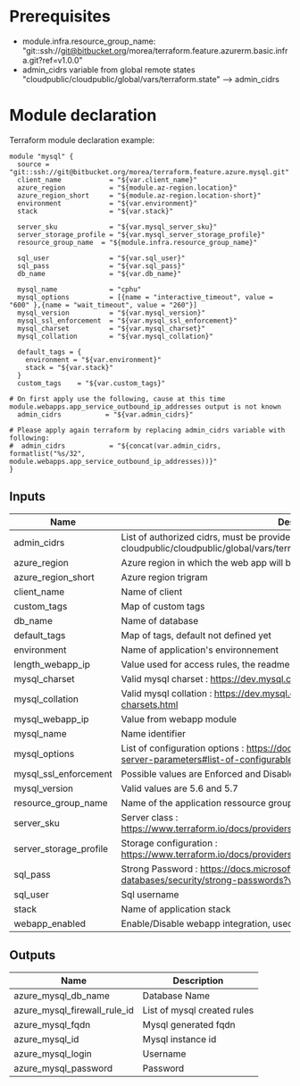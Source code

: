 # Prerequisites
* module.infra.resource_group_name: "git::ssh://git@bitbucket.org/morea/terraform.feature.azurerm.basic.infra.git?ref=v1.0.0" 
* admin_cidrs variable from global remote states "cloudpublic/cloudpublic/global/vars/terraform.state" --> admin_cidrs


# Module declaration

Terraform module declaration example:

```
module "mysql" {
  source = "git::ssh://git@bitbucket.org/morea/terraform.feature.azure.mysql.git"
  client_name            = "${var.client_name}"
  azure_region           = "${module.az-region.location}"
  azure_region_short     = "${module.az-region.location-short}"
  environment            = "${var.environment}"
  stack                  = "${var.stack}"

  server_sku             = "${var.mysql_server_sku}"
  server_storage_profile = "${var.mysql_server_storage_profile}"
  resource_group_name  = "${module.infra.resource_group_name}"

  sql_user               = "${var.sql_user}"
  sql_pass               = "${var.sql_pass}"
  db_name                = "${var.db_name}"

  mysql_name             = "cphu"
  mysql_options          = [{name = "interactive_timeout", value = "600" },{name = "wait_timeout", value = "260"}]
  mysql_version          = "${var.mysql_version}"
  mysql_ssl_enforcement  = "${var.mysql_ssl_enforcement}"
  mysql_charset          = "${var.mysql_charset}"
  mysql_collation        = "${var.mysql_collation}"

  default_tags = {
    environment = "${var.environment}"
    stack = "${var.stack}"
  }
  custom_tags    = "${var.custom_tags}"

# On first apply use the following, cause at this time module.webapps.app_service_outbound_ip_addresses output is not known
  admin_cidrs           = "${var.admin_cidrs}"

# Please apply again terraform by replacing admin_cidrs variable with following:
#  admin_cidrs           = "${concat(var.admin_cidrs, formatlist("%s/32", module.webapps.app_service_outbound_ip_addresses))}"
}

```

## Inputs

| Name | Description | Type | Default | Required |
|------|-------------|:----:|:-----:|:-----:|
| admin_cidrs | List of authorized cidrs, must be provided using remote states cloudpublic/cloudpublic/global/vars/terraform.state --> admin_cidrs | list | - | yes |
| azure_region | Azure region in which the web app will be hosted | string | - | yes |
| azure_region_short | Azure region trigram | string | - | yes |
| client_name | Name of client | string | - | yes |
| custom_tags | Map of custom tags | map | - | yes |
| db_name | Name of database | string | - | yes |
| default_tags | Map of tags, default not defined yet | map | `<map>` | no |
| environment | Name of application's environnement | string | - | yes |
| length_webapp_ip | Value used for access rules, the readme scenario must be followed | string | `0` | no |
| mysql_charset | Valid mysql charset : https://dev.mysql.com/doc/refman/5.7/en/charset-charsets.html | string | `utf8` | no |
| mysql_collation | Valid mysql collation : https://dev.mysql.com/doc/refman/5.7/en/charset-charsets.html | string | `utf8_general_ci` | no |
| mysql_webapp_ip | Value from webapp module | list | `<list>` | no |
| mysql_name | Name identifier | string | - | yes |
| mysql_options | List of configuration options : https://docs.microsoft.com/fr-fr/azure/mysql/howto-server-parameters#list-of-configurable-server-parameters | list | `<list>` | no |
| mysql_ssl_enforcement | Possible values are Enforced and Disabled | string | `Disabled` | no |
| mysql_version | Valid values are 5.6 and 5.7 | string | `5.7` | no |
| resource_group_name | Name of the application ressource group, herited from infra module | string | - | yes |
| server_sku | Server class : https://www.terraform.io/docs/providers/azurerm/r/mysql_server.html#sku | map | `<map>` | no |
| server_storage_profile | Storage configuration : https://www.terraform.io/docs/providers/azurerm/r/mysql_server.html#storage_profile | map | `<map>` | no |
| sql_pass | Strong Password : https://docs.microsoft.com/en-us/sql/relational-databases/security/strong-passwords?view=sql-server-2017 | string | - | yes |
| sql_user | Sql username | string | - | yes |
| stack | Name of application stack | string | - | yes |
| webapp_enabled | Enable/Disable webapp integration, used by access rules | string | `false` | no |

## Outputs

| Name | Description |
|------|-------------|
| azure_mysql_db_name | Database Name |
| azure_mysql_firewall_rule_id | List of mysql created rules |
| azure_mysql_fqdn | Mysql generated fqdn |
| azure_mysql_id | Mysql instance id |
| azure_mysql_login | Username |
| azure_mysql_password | Password |

